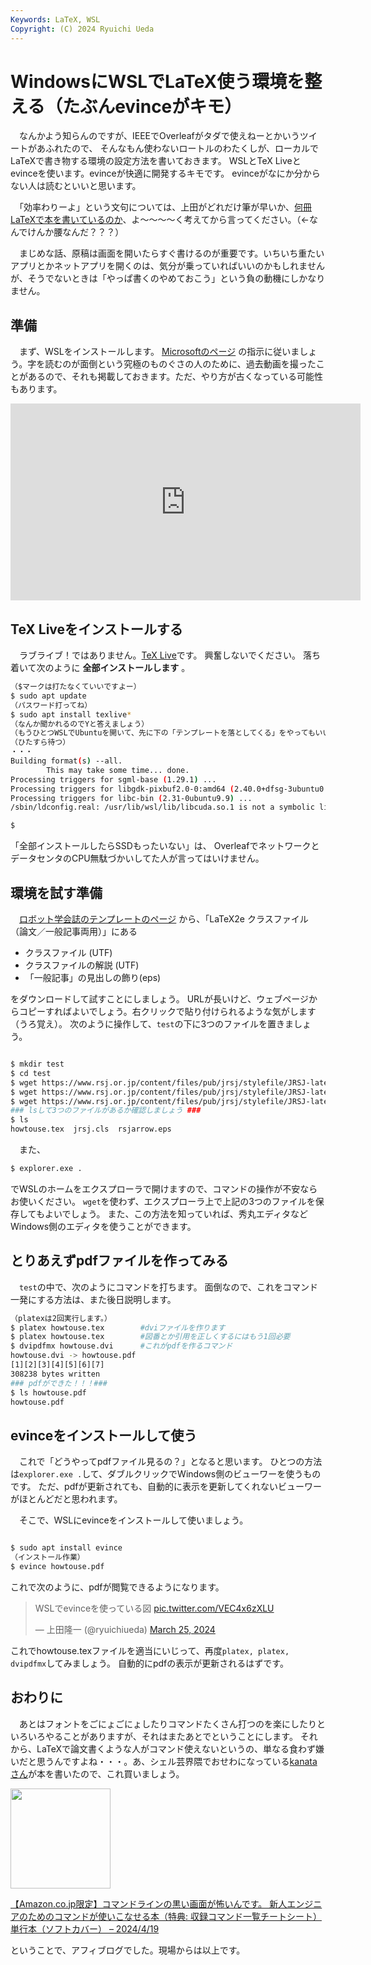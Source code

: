 ```yaml
---
Keywords: LaTeX, WSL
Copyright: (C) 2024 Ryuichi Ueda
---
```


# WindowsにWSLでLaTeX使う環境を整える（たぶんevinceがキモ）

　なんかよう知らんのですが、IEEEでOverleafがタダで使えねーとかいうツイートがあふれたので、
そんなもん使わないロートルのわたくしが、ローカルでLaTeXで書き物する環境の設定方法を書いておきます。
WSLとTeX Liveとevinceを使います。evinceが快適に開発するキモです。
evinceがなにか分からない人は読むといいと思います。

　「効率わりーよ」という文句については、上田がどれだけ筆が早いか、[何冊LaTeXで本を書いているのか](https://www.amazon.co.jp/shop/ryuichiueda/list/3C0ZQJSC6O6OP?ref_=aip_sf_list_spv_ofs_mixed_d)、よ～～～～く考えてから言ってください。（←なんでけんか腰なんだ？？？）

　まじめな話、原稿は画面を開いたらすぐ書けるのが重要です。いちいち重たいアプリとかネットアプリを開くのは、気分が乗っていればいいのかもしれませんが、そうでないときは「やっぱ書くのやめておこう」という負の動機にしかなりません。


## 準備

　まず、WSLをインストールします。
[Microsoftのページ](https://learn.microsoft.com/ja-jp/windows/wsl/install)
の指示に従いましょう。字を読むのが面倒という究極のものぐさの人のために、過去動画を撮ったことがあるので、それも掲載しておきます。ただ、やり方が古くなっている可能性もあります。

<iframe width="560" height="315" src="https://www.youtube.com/embed/Fm9uH5QH8QA?si=RCx42cTX5Skgx7iO" title="YouTube video player" frameborder="0" allow="accelerometer; autoplay; clipboard-write; encrypted-media; gyroscope; picture-in-picture; web-share" referrerpolicy="strict-origin-when-cross-origin" allowfullscreen></iframe>

## TeX Liveをインストールする

　ラブライブ！ではありません。[TeX Live](https://texwiki.texjp.org/?TeX%20Live)です。
興奮しないでください。
落ち着いて次のように **全部インストールします** 。

```sh
（$マークは打たなくていいですよー）
$ sudo apt update
（パスワード打ってね）
$ sudo apt install texlive*
（なんか聞かれるのでYと答えましょう）
（もうひとつWSLでUbuntuを開いて、先に下の「テンプレートを落としてくる」をやってもいいです）
（ひたすら待つ）
・・・
Building format(s) --all.
        This may take some time... done.
Processing triggers for sgml-base (1.29.1) ...
Processing triggers for libgdk-pixbuf2.0-0:amd64 (2.40.0+dfsg-3ubuntu0.4) ...
Processing triggers for libc-bin (2.31-0ubuntu9.9) ...
/sbin/ldconfig.real: /usr/lib/wsl/lib/libcuda.so.1 is not a symbolic link

$
```


「全部インストールしたらSSDもったいない」は、
OverleafでネットワークとデータセンタのCPU無駄づかいしてた人が言ってはいけません。


## 環境を試す準備

　[ロボット学会誌のテンプレートのページ](https://www.rsj.or.jp/pub/jrsj/info/stylefile.html)
から、「LaTeX2e クラスファイル（論文／一般記事両用）」にある

* クラスファイル (UTF)
* クラスファイルの解説 (UTF)
* 「一般記事」の見出しの飾り(eps)

をダウンロードして試すことにしましょう。
URLが長いけど、ウェブページからコピーすればよいでしょう。右クリックで貼り付けられるような気がします（うろ覚え）。
次のように操作して、`test`の下に3つのファイルを置きましょう。
```sh

$ mkdir test
$ cd test
$ wget https://www.rsj.or.jp/content/files/pub/jrsj/stylefile/JRSJ-latex2eutf/jrsj.cls
$ wget https://www.rsj.or.jp/content/files/pub/jrsj/stylefile/JRSJ-latex2eutf/howtouse.tex
$ wget https://www.rsj.or.jp/content/files/pub/jrsj/stylefile/JRSJ-latex2e/rsjarrow.eps
### lsして3つのファイルがあるか確認しましょう ###
$ ls
howtouse.tex  jrsj.cls  rsjarrow.eps
```


　また、

```sh
$ explorer.exe .
```

でWSLのホームをエクスプローラで開けますので、コマンドの操作が不安ならお使いください。
`wget`を使わず、エクスプローラ上で上記の3つのファイルを保存してもよいでしょう。
また、この方法を知っていれば、秀丸エディタなどWindows側のエディタを使うことができます。

## とりあえずpdfファイルを作ってみる

　`test`の中で、次のようにコマンドを打ちます。
面倒なので、これをコマンド一発にする方法は、また後日説明します。

```bash
（platexは2回実行します。）
$ platex howtouse.tex        #dviファイルを作ります
$ platex howtouse.tex        #図番とか引用を正しくするにはもう1回必要
$ dvipdfmx howtouse.dvi      #これがpdfを作るコマンド
howtouse.dvi -> howtouse.pdf
[1][2][3][4][5][6][7]
308238 bytes written
### pdfができた！！！###
$ ls howtouse.pdf
howtouse.pdf
```

## evinceをインストールして使う

　これで「どうやってpdfファイル見るの？」となると思います。
ひとつの方法は`explorer.exe .`して、ダブルクリックでWindows側のビューワーを使うものです。
ただ、pdfが更新されても、自動的に表示を更新してくれないビューワーがほとんどだと思われます。

　そこで、WSLにevinceをインストールして使いましょう。

```bash

$ sudo apt install evince
（インストール作業）
$ evince howtouse.pdf
```

これで次のように、pdfが閲覧できるようになります。

<blockquote class="twitter-tweet"><p lang="ja" dir="ltr">WSLでevinceを使っている図 <a href="https://t.co/VEC4x6zXLU">pic.twitter.com/VEC4x6zXLU</a></p>&mdash; 上田隆一 (@ryuichiueda) <a href="https://twitter.com/ryuichiueda/status/1772206504189243438?ref_src=twsrc%5Etfw">March 25, 2024</a></blockquote> <script async src="https://platform.twitter.com/widgets.js" charset="utf-8"></script>

これでhowtouse.texファイルを適当にいじって、再度`platex, platex, dvipdfmx`してみましょう。
自動的にpdfの表示が更新されるはずです。


## おわりに

　あとはフォントをごにょごにょしたりコマンドたくさん打つのを楽にしたりといろいろやることがありますが、それはまたあとでということにします。
それから、LaTeXで論文書くような人がコマンド使えないというの、単なる食わず嫌いだと思うんですよね・・・。あ、シェル芸界隈でおせわになっている[kanataさん](https://raintrees.net/projects/a-painter-and-a-black-cat)が本を書いたので、これ買いましょう。

<p><a href="https://amzn.to/4aoU0bJ"><img width="160px" src="https://images-na.ssl-images-amazon.com/images/P/479818229X.09.LZZZZZZZ"></a></p> <p><a href="https://amzn.to/4aoU0bJ" target="_blank" rel="nofollow">【Amazon.co.jp限定】コマンドラインの黒い画面が怖いんです。 新人エンジニアのためのコマンドが使いこなせる本（特典: 収録コマンド一覧チートシート） 単行本（ソフトカバー） – 2024/4/19</a></p>


ということで、アフィブログでした。現場からは以上です。


